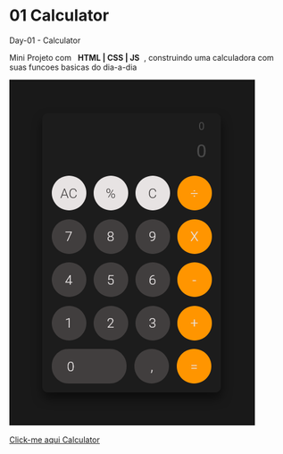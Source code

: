 # 01 Calculator
Day-01 - Calculator

Mini Projeto com &nbsp; **HTML | CSS | JS** &nbsp;, construindo uma calculadora com suas funcoes basicas do dia-a-dia 

![calculator](./img/calc.png)

[Click-me aqui Calculator](https://otleda.github.io/Mini-Project-01-Calculator/)
